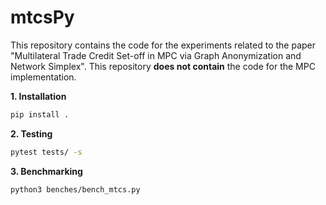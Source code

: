 # mtcsPy

This repository contains the code for the experiments related to the paper "Multilateral Trade Credit Set-off in MPC via Graph Anonymization and Network Simplex". This repository **does not contain** the code for the MPC implementation.


**1. Installation**

```bash
pip install .
```

**2. Testing**

```bash
pytest tests/ -s
```

**3. Benchmarking**

```bash
python3 benches/bench_mtcs.py
```